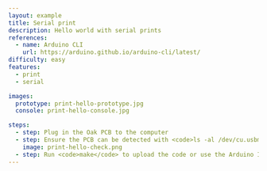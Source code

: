 ```yaml
---
layout: example
title: Serial print
description: Hello world with serial prints
references:
  - name: Arduino CLI
    url: https://arduino.github.io/arduino-cli/latest/
difficulty: easy
features:
  - print
  - serial

images:
  prototype: print-hello-prototype.jpg
  console: print-hello-console.jpg

steps:
  - step: Plug in the Oak PCB to the computer
  - step: Ensure the PCB can be detected with <code>ls -al /dev/cu.usbmodem</code> and <code>arduino-cli board list</code>
    image: print-hello-check.png
  - step: Run <code>make</code> to upload the code or use the Arduino IDE.
---
```

